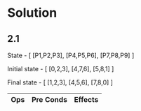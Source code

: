 # Solution

## 2.1

State - [
            [P1,P2,P3],
            [P4,P5,P6],
            [P7,P8,P9]
        ]

Initial state - [
                    [0,2,3],
                    [4,7,6],
                    [5,8,1]
                ]

Final state  -  [
                    [1,2,3],
                    [4,5,6],
                    [7,8,0]
                ]

| Ops | Pre Conds | Effects |
|:---:|:---------:|:-------:|